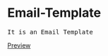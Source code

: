 # Email-Template
<pre>It is an Email Template</pre>
<a href="https://abdurrobr34l.github.io/Email-Template/">Preview</a>
